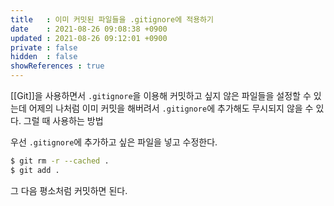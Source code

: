 ```yaml
---
title   : 이미 커밋된 파일들을 .gitignore에 적용하기   
date    : 2021-08-26 09:08:38 +0900
updated : 2021-08-26 09:12:01 +0900
private : false
hidden  : false
showReferences : true
---
```


[[Git]]을 사용하면서 `.gitignore`을 이용해 커밋하고 싶지 않은 파일들을 설정할 수 있는데 어제의 나처럼 이미 커밋을 해버려서 `.gitignore`에 추가해도 무시되지 않을 수 있다. 그럴 때 사용하는 방법  

우선 `.gitignore`에 추가하고 싶은 파일을 넣고 수정한다.  
```bash 
$ git rm -r --cached . 
$ git add . 
``` 
그 다음 평소처럼 커밋하면 된다.  
